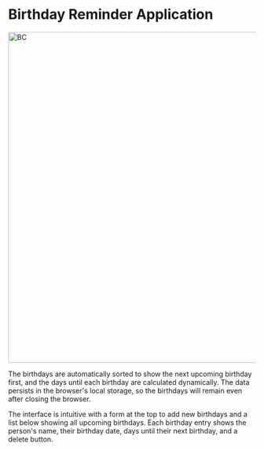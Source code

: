 # Birthday Reminder Application

<img width="674" alt="BC" src="https://github.com/user-attachments/assets/86d05bea-4f3e-4b20-b591-6198d3ac1bc1" />

The birthdays are automatically sorted to show the next upcoming birthday first, and the days until each birthday are calculated dynamically. The data persists in the browser's local storage, so the birthdays will remain even after closing the browser.

The interface is intuitive with a form at the top to add new birthdays and a list below showing all upcoming birthdays. Each birthday entry shows the person's name, their birthday date, days until their next birthday, and a delete button.
